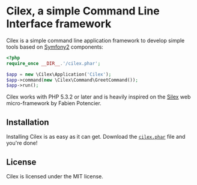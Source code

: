 Cilex, a simple Command Line Interface framework
================================================

Cilex is a simple command line application framework to develop simple tools
based on [Symfony2][1] components:

```php
<?php
require_once __DIR__.'/cilex.phar';

$app = new \Cilex\Application('Cilex');
$app->command(new \Cilex\Command\GreetCommand());
$app->run();
```

Cilex works with PHP 5.3.2 or later and is heavily inspired on the [Silex][2]
web micro-framework by Fabien Potencier.

## Installation

Installing Cilex is as easy as it can get. Download the [`cilex.phar`][3] file
and you're done!

<!--
## More Information

Read the [documentation][4] for more information.
-->

## License

Cilex is licensed under the MIT license.

[1]: http://symfony.com
[2]: http://silex.sensiolabs.org
[3]: http://cilex.github.com/get/cilex.phar
[4]: http://cilex.github.com/documentation
